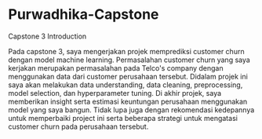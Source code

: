 # Purwadhika-Capstone
Capstone 3 Introduction

Pada capstone 3, saya mengerjakan projek memprediksi customer churn dengan model machine learning. 
Permasalahan customer churn yang saya kerjakan merupakan permasalahan pada Telco's company dengan menggunakan data dari customer perusahaan tersebut.
Didalam projek ini saya akan melakukan data understanding, data cleaning, preprocessing, model selection, dan hyperparameter tuning.
Di akhir projek, saya memberikan insight serta estimasi keuntungan perusahaan menggunakan model yang saya bangun.
Tidak lupa juga dengan rekomendasi kedepannya untuk memperbaiki project ini serta beberapa strategi untuk mengatasi customer churn pada perusahaan tersebut.
